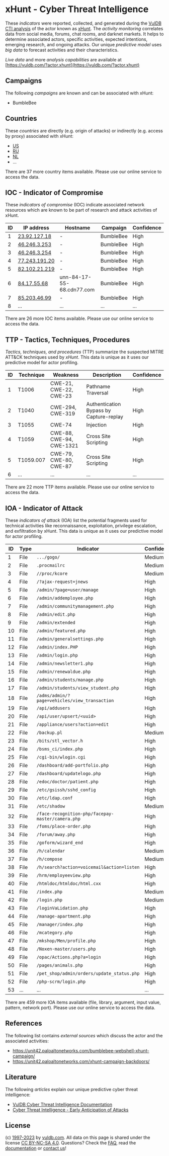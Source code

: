 # xHunt - Cyber Threat Intelligence

These _indicators_ were reported, collected, and generated during the [VulDB CTI analysis](https://vuldb.com/?kb.cti) of the actor known as [xHunt](https://vuldb.com/?actor.xhunt). The _activity monitoring_ correlates data from social media, forums, chat rooms, and darknet markets. It helps to determine associated actors, specific activities, expected intentions, emerging research, and ongoing attacks. Our unique _predictive model_ uses _big data_ to forecast activities and their characteristics.

_Live data_ and more _analysis capabilities_ are available at [https://vuldb.com/?actor.xhunt](https://vuldb.com/?actor.xhunt)

## Campaigns

The following _campaigns_ are known and can be associated with xHunt:

* BumbleBee

## Countries

These _countries_ are directly (e.g. origin of attacks) or indirectly (e.g. access by proxy) associated with xHunt:

* [US](https://vuldb.com/?country.us)
* [RU](https://vuldb.com/?country.ru)
* [NL](https://vuldb.com/?country.nl)
* ...

There are 37 more country items available. Please use our online service to access the data.

## IOC - Indicator of Compromise

These _indicators of compromise_ (IOC) indicate associated network resources which are known to be part of research and attack activities of xHunt.

ID | IP address | Hostname | Campaign | Confidence
-- | ---------- | -------- | -------- | ----------
1 | [23.92.127.18](https://vuldb.com/?ip.23.92.127.18) | - | BumbleBee | High
2 | [46.246.3.253](https://vuldb.com/?ip.46.246.3.253) | - | BumbleBee | High
3 | [46.246.3.254](https://vuldb.com/?ip.46.246.3.254) | - | BumbleBee | High
4 | [77.243.191.20](https://vuldb.com/?ip.77.243.191.20) | - | BumbleBee | High
5 | [82.102.21.219](https://vuldb.com/?ip.82.102.21.219) | - | BumbleBee | High
6 | [84.17.55.68](https://vuldb.com/?ip.84.17.55.68) | unn-84-17-55-68.cdn77.com | BumbleBee | High
7 | [85.203.46.99](https://vuldb.com/?ip.85.203.46.99) | - | BumbleBee | High
8 | ... | ... | ... | ...

There are 26 more IOC items available. Please use our online service to access the data.

## TTP - Tactics, Techniques, Procedures

_Tactics, techniques, and procedures_ (TTP) summarize the suspected MITRE ATT&CK techniques used by _xHunt_. This data is unique as it uses our predictive model for actor profiling.

ID | Technique | Weakness | Description | Confidence
-- | --------- | -------- | ----------- | ----------
1 | T1006 | CWE-21, CWE-22, CWE-23 | Pathname Traversal | High
2 | T1040 | CWE-294, CWE-319 | Authentication Bypass by Capture-replay | High
3 | T1055 | CWE-74 | Injection | High
4 | T1059 | CWE-88, CWE-94, CWE-1321 | Cross Site Scripting | High
5 | T1059.007 | CWE-79, CWE-80, CWE-87 | Cross Site Scripting | High
6 | ... | ... | ... | ...

There are 22 more TTP items available. Please use our online service to access the data.

## IOA - Indicator of Attack

These _indicators of attack_ (IOA) list the potential fragments used for technical activities like reconnaissance, exploitation, privilege escalation, and exfiltration by xHunt. This data is unique as it uses our predictive model for actor profiling.

ID | Type | Indicator | Confidence
-- | ---- | --------- | ----------
1 | File | `.../gogo/` | Medium
2 | File | `.procmailrc` | Medium
3 | File | `//proc/kcore` | Medium
4 | File | `/?ajax-request=jnews` | High
5 | File | `/admin/?page=user/manage` | High
6 | File | `/admin/addemployee.php` | High
7 | File | `/admin/communitymanagement.php` | High
8 | File | `/admin/edit.php` | High
9 | File | `/admin/extended` | High
10 | File | `/admin/featured.php` | High
11 | File | `/admin/generalsettings.php` | High
12 | File | `/admin/index.PHP` | High
13 | File | `/admin/login.php` | High
14 | File | `/admin/newsletter1.php` | High
15 | File | `/admin/renewaldue.php` | High
16 | File | `/admin/students/manage.php` | High
17 | File | `/admin/students/view_student.php` | High
18 | File | `/adms/admin/?page=vehicles/view_transaction` | High
19 | File | `/api/addusers` | High
20 | File | `/api/user/upsert/<uuid>` | High
21 | File | `/appliance/users?action=edit` | High
22 | File | `/backup.pl` | Medium
23 | File | `/bits/stl_vector.h` | High
24 | File | `/bsms_ci/index.php` | High
25 | File | `/cgi-bin/wlogin.cgi` | High
26 | File | `/dashboard/add-portfolio.php` | High
27 | File | `/dashboard/updatelogo.php` | High
28 | File | `/edoc/doctor/patient.php` | High
29 | File | `/etc/gsissh/sshd_config` | High
30 | File | `/etc/ldap.conf` | High
31 | File | `/etc/shadow` | Medium
32 | File | `/face-recognition-php/facepay-master/camera.php` | High
33 | File | `/foms/place-order.php` | High
34 | File | `/forum/away.php` | High
35 | File | `/goform/wizard_end` | High
36 | File | `/h/calendar` | Medium
37 | File | `/h/compose` | Medium
38 | File | `/h/search?action=voicemail&action=listen` | High
39 | File | `/hrm/employeeview.php` | High
40 | File | `/htmldoc/htmldoc/html.cxx` | High
41 | File | `/index.php` | Medium
42 | File | `/login.php` | Medium
43 | File | `/loginVaLidation.php` | High
44 | File | `/manage-apartment.php` | High
45 | File | `/manager/index.php` | High
46 | File | `/mcategory.php` | High
47 | File | `/mkshop/Men/profile.php` | High
48 | File | `/Noxen-master/users.php` | High
49 | File | `/opac/Actions.php?a=login` | High
50 | File | `/pages/animals.php` | High
51 | File | `/pet_shop/admin/orders/update_status.php` | High
52 | File | `/php-scrm/login.php` | High
53 | ... | ... | ...

There are 459 more IOA items available (file, library, argument, input value, pattern, network port). Please use our online service to access the data.

## References

The following list contains _external sources_ which discuss the actor and the associated activities:

* https://unit42.paloaltonetworks.com/bumblebee-webshell-xhunt-campaign/
* https://unit42.paloaltonetworks.com/xhunt-campaign-backdoors/

## Literature

The following _articles_ explain our unique predictive cyber threat intelligence:

* [VulDB Cyber Threat Intelligence Documentation](https://vuldb.com/?kb.cti)
* [Cyber Threat Intelligence - Early Anticipation of Attacks](https://www.scip.ch/en/?labs.20201022)

## License

(c) [1997-2023](https://vuldb.com/?kb.changelog) by [vuldb.com](https://vuldb.com/?kb.about). All data on this page is shared under the license [CC BY-NC-SA 4.0](https://creativecommons.org/licenses/by-nc-sa/4.0/). Questions? Check the [FAQ](https://vuldb.com/?kb.faq), read the [documentation](https://vuldb.com/?kb) or [contact us](https://vuldb.com/?contact)!
